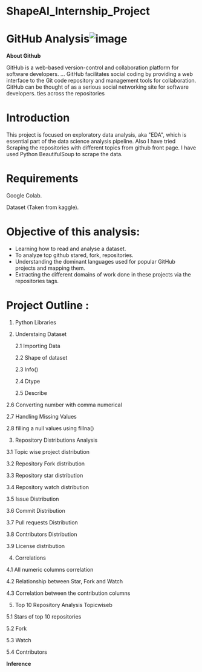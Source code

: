 # ShapeAI_Internship_Project
# **GitHub Analysis**![image](https://user-images.githubusercontent.com/84913669/133402479-11e35f33-d29a-4337-a774-0f1873e48f12.png)
**About Github**

GitHub is a web-based version-control and collaboration platform for software developers. ... GitHub facilitates social coding by providing a web interface to the Git code repository and management tools for collaboration. GitHub can be thought of as a serious social networking site for software developers.
ties across the repositories
# **Introduction**
This project is focused on exploratory data analysis, aka "EDA", which is essential part of the data science analysis pipeline. Also I have tried Scraping the repositories with different topics from github front page. I have used Python BeautifulSoup to scrape the data.

# **Requirements**
Google Colab.

Dataset (Taken from kaggle).

# **Objective of this analysis:**

  - Learning how to read and analyse a dataset.
  - To analyze top github stared, fork, repositories.
  - Understanding the dominant languages used for popular GitHub projects and mapping them.
  - Extracting the different domains of work done in these projects via the repositories tags.

# **Project Outline :**

1) Python Libraries

2) Understaing Dataset

    2.1 Importing Data
  
    2.2 Shape of dataset
   
    2.3 Info()
  
    2.4 Dtype
  
    2.5 Describe
  
2.6 Converting number with comma numerical
  
2.7 Handling Missing Values
  
2.8 filling a null values using fillna()
 
 
 3) Repository Distributions Analysis
 
   3.1 Topic wise project distribution
   
   3.2 Repository Fork distribution
   
   3.3 Repository star distribution
   
   3.4 Repository watch distribution
   
   3.5 Issue Distribution
   
   3.6 Commit Distribution
   
   3.7 Pull requests Distribution
   
   3.8 Contributors Distribution
   
   3.9 License distribution
   
   
 4) Correlations

   4.1 All numeric columns correlation
   
   4.2 Relationship between Star, Fork and Watch
   
   4.3 Correlation between the contribution columns
   
 
 5) Top 10 Repository Analysis Topicwiseb

   5.1 Stars of top 10 repositories
   
   5.2 Fork 
   
   5.3 Watch
   
   5.4 Contributors
 
 
**Inference**
